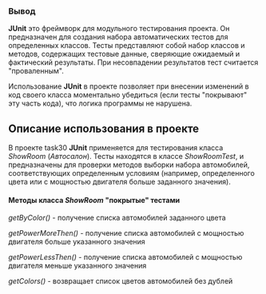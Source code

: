### Вывод

**JUnit** это фреймворк для модульного тестирования проекта.
Он предназначен для создания набора автоматических тестов для 
определенных классов.  Тесты представляют собой набор классов 
и методов, содержащих тестовые данные, сверяющие ожидаемый и 
фактический результаты. При несовпадении результатов тест 
считается "проваленным". 

Использование **JUnit** в проекте позволяет при внесении изменений
в код своего класса моментально убедиться (если тесты "покрывают" 
эту часть кода), что логика программы не нарушена.

## Описание использования в проекте

В проекте task30 **JUnit** применяется для тестирования класса 
*ShowRoom* (*Автосалон*). Тесты находятся в классе *ShowRoomTest*,
и предназначены для проверки методов выборки набора автомобилей,
соответствующих определенным условиям (например, определенного 
цвета или с мощностью двигателя больше заданного значения).

#### Методы класса *ShowRoom* "покрытые" тестами

*getByColor()* - получение списка автомобилей заданного цвета

*getPowerMoreThen()* - получение списка автомобилей с мощностью
двигателя больше указанного значения 

*getPowerLessThen()* - получение списка автомобилей с мощностью
двигателя меньше указанного значения

*getColors()* - возвращает список цветов автомобилей без дублей 

